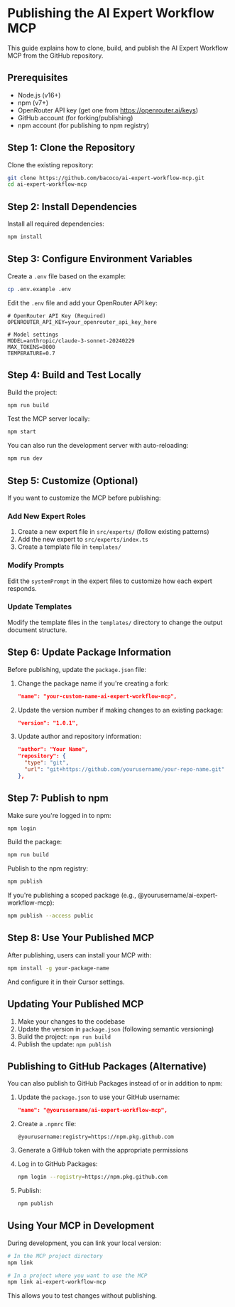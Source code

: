 # Publishing the AI Expert Workflow MCP

This guide explains how to clone, build, and publish the AI Expert Workflow MCP from the GitHub repository.

## Prerequisites

- Node.js (v16+)
- npm (v7+)
- OpenRouter API key (get one from https://openrouter.ai/keys)
- GitHub account (for forking/publishing)
- npm account (for publishing to npm registry)

## Step 1: Clone the Repository

Clone the existing repository:

```bash
git clone https://github.com/bacoco/ai-expert-workflow-mcp.git
cd ai-expert-workflow-mcp
```

## Step 2: Install Dependencies

Install all required dependencies:

```bash
npm install
```

## Step 3: Configure Environment Variables

Create a `.env` file based on the example:

```bash
cp .env.example .env
```

Edit the `.env` file and add your OpenRouter API key:

```
# OpenRouter API Key (Required)
OPENROUTER_API_KEY=your_openrouter_api_key_here

# Model settings
MODEL=anthropic/claude-3-sonnet-20240229
MAX_TOKENS=8000
TEMPERATURE=0.7
```

## Step 4: Build and Test Locally

Build the project:

```bash
npm run build
```

Test the MCP server locally:

```bash
npm start
```

You can also run the development server with auto-reloading:

```bash
npm run dev
```

## Step 5: Customize (Optional)

If you want to customize the MCP before publishing:

### Add New Expert Roles

1. Create a new expert file in `src/experts/` (follow existing patterns)
2. Add the new expert to `src/experts/index.ts`
3. Create a template file in `templates/`

### Modify Prompts

Edit the `systemPrompt` in the expert files to customize how each expert responds.

### Update Templates

Modify the template files in the `templates/` directory to change the output document structure.

## Step 6: Update Package Information

Before publishing, update the `package.json` file:

1. Change the package name if you're creating a fork:
   ```json
   "name": "your-custom-name-ai-expert-workflow-mcp",
   ```

2. Update the version number if making changes to an existing package:
   ```json
   "version": "1.0.1",
   ```

3. Update author and repository information:
   ```json
   "author": "Your Name",
   "repository": {
     "type": "git",
     "url": "git+https://github.com/yourusername/your-repo-name.git"
   },
   ```

## Step 7: Publish to npm

Make sure you're logged in to npm:

```bash
npm login
```

Build the package:

```bash
npm run build
```

Publish to the npm registry:

```bash
npm publish
```

If you're publishing a scoped package (e.g., @yourusername/ai-expert-workflow-mcp):

```bash
npm publish --access public
```

## Step 8: Use Your Published MCP

After publishing, users can install your MCP with:

```bash
npm install -g your-package-name
```

And configure it in their Cursor settings.

## Updating Your Published MCP

1. Make your changes to the codebase
2. Update the version in `package.json` (following semantic versioning)
3. Build the project: `npm run build`
4. Publish the update: `npm publish`

## Publishing to GitHub Packages (Alternative)

You can also publish to GitHub Packages instead of or in addition to npm:

1. Update the `package.json` to use your GitHub username:
   ```json
   "name": "@yourusername/ai-expert-workflow-mcp",
   ```

2. Create a `.npmrc` file:
   ```
   @yourusername:registry=https://npm.pkg.github.com
   ```

3. Generate a GitHub token with the appropriate permissions

4. Log in to GitHub Packages:
   ```bash
   npm login --registry=https://npm.pkg.github.com
   ```

5. Publish:
   ```bash
   npm publish
   ```

## Using Your MCP in Development

During development, you can link your local version:

```bash
# In the MCP project directory
npm link

# In a project where you want to use the MCP
npm link ai-expert-workflow-mcp
```

This allows you to test changes without publishing.